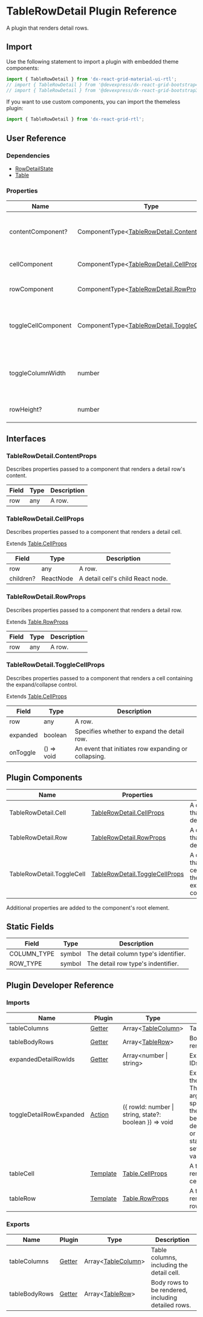 # TableRowDetail Plugin Reference

A plugin that renders detail rows.

## Import

Use the following statement to import a plugin with embedded theme components:

```js
import { TableRowDetail } from 'dx-react-grid-material-ui-rtl';
// import { TableRowDetail } from '@devexpress/dx-react-grid-bootstrap4';
// import { TableRowDetail } from '@devexpress/dx-react-grid-bootstrap3';
```

If you want to use custom components, you can import the themeless plugin:

```js
import { TableRowDetail } from 'dx-react-grid-rtl';
```

## User Reference

### Dependencies

- [RowDetailState](row-detail-state.md)
- [Table](table.md)

### Properties

Name | Type | Default | Description
-----|------|---------|------------
contentComponent? | ComponentType&lt;[TableRowDetail.ContentProps](#tablerowdetailcontentprops)&gt; | | A component that renders the detail row's content within the detail cell.
cellComponent | ComponentType&lt;[TableRowDetail.CellProps](#tablerowdetailcellprops)&gt; | | A component that renders a detail cell.
rowComponent | ComponentType&lt;[TableRowDetail.RowProps](#tablerowdetailrowprops)&gt; | | A component that renders a detail row.
toggleCellComponent | ComponentType&lt;[TableRowDetail.ToggleCellProps](#tablerowdetailtogglecellprops)&gt; | | A component that renders a cell containing the expand/collapse control.
toggleColumnWidth | number | | Specifies the width of the column containing expand/collapse controls.
rowHeight? | number | | Specifies the detail row height.

## Interfaces

### TableRowDetail.ContentProps

Describes properties passed to a component that renders a detail row's content.

Field | Type | Description
------|------|------------
row | any | A row.

### TableRowDetail.CellProps

Describes properties passed to a component that renders a detail cell.

Extends [Table.CellProps](table.md#tablecellprops)

Field | Type | Description
------|------|------------
row | any | A row.
children? | ReactNode | A detail cell's child React node.

### TableRowDetail.RowProps

Describes properties passed to a component that renders a detail row.

Extends [Table.RowProps](table.md#tablerowprops)

Field | Type | Description
------|------|------------
row | any | A row.

### TableRowDetail.ToggleCellProps

Describes properties passed to a component that renders a cell containing the expand/collapse control.

Extends [Table.CellProps](table.md#tablecellprops)

Field | Type | Description
------|------|------------
row | any | A row.
expanded | boolean | Specifies whether to expand the detail row.
onToggle | () => void | An event that initiates row expanding or collapsing.

## Plugin Components

Name | Properties | Description
-----|------------|------------
TableRowDetail.Cell | [TableRowDetail.CellProps](#tablerowdetailcellprops) | A component that renders a detail cell.
TableRowDetail.Row | [TableRowDetail.RowProps](#tablerowdetailrowprops) | A component that renders a detail row.
TableRowDetail.ToggleCell | [TableRowDetail.ToggleCellProps](#tablerowdetailtogglecellprops) | A component that renders a cell containing the expand/collapse control.

Additional properties are added to the component's root element.

## Static Fields

Field | Type | Description
------|------|------------
COLUMN_TYPE | symbol | The detail column type's identifier.
ROW_TYPE | symbol | The detail row type's indentifier.

## Plugin Developer Reference

### Imports

Name | Plugin | Type | Description
-----|--------|------|------------
tableColumns | [Getter](../../../dx-react-core/docs/reference/getter.md) | Array&lt;[TableColumn](table.md#tablecolumn)&gt; | Table columns.
tableBodyRows | [Getter](../../../dx-react-core/docs/reference/getter.md) | Array&lt;[TableRow](table.md#tablerow)&gt; | Body rows to be rendered.
expandedDetailRowIds | [Getter](../../../dx-react-core/docs/reference/getter.md) | Array&lt;number &#124; string&gt; | Expanded rows IDs.
toggleDetailRowExpanded | [Action](../../../dx-react-core/docs/reference/action.md) | ({ rowId: number &#124; string, state?: boolean }) => void | Expands/collapses the specified row. The `state` argument specifies whether the rows should be selected (true), deselected (false), or their selection status should be set to the opposite value (undefined).
tableCell | [Template](../../../dx-react-core/docs/reference/template.md) | [Table.CellProps](table.md#tablecellprops) | A template that renders a table cell.
tableRow | [Template](../../../dx-react-core/docs/reference/template.md) | [Table.RowProps](table.md#tablerowprops) | A template that renders a table row.

### Exports

Name | Plugin | Type | Description
-----|--------|------|------------
tableColumns | [Getter](../../../dx-react-core/docs/reference/getter.md) | Array&lt;[TableColumn](table.md#tablecolumn)&gt; | Table columns, including the detail cell.
tableBodyRows | [Getter](../../../dx-react-core/docs/reference/getter.md) | Array&lt;[TableRow](table.md#tablerow)&gt; | Body rows to be rendered, including detailed rows.
